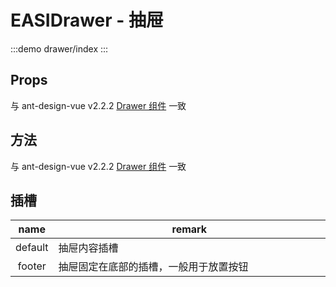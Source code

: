 # EASIDrawer - 抽屉

:::demo
drawer/index
:::

## Props

与 ant-design-vue v2.2.2 [Drawer 组件](https://2x.antdv.com/components/drawer-cn) 一致

## 方法

与 ant-design-vue v2.2.2 [Drawer 组件](https://2x.antdv.com/components/drawer-cn) 一致

## 插槽

|  name   | remark                                 |
| :-----: | -------------------------------------- |
| default | 抽屉内容插槽 <img width=1000/>         |
| footer  | 抽屉固定在底部的插槽，一般用于放置按钮 |
